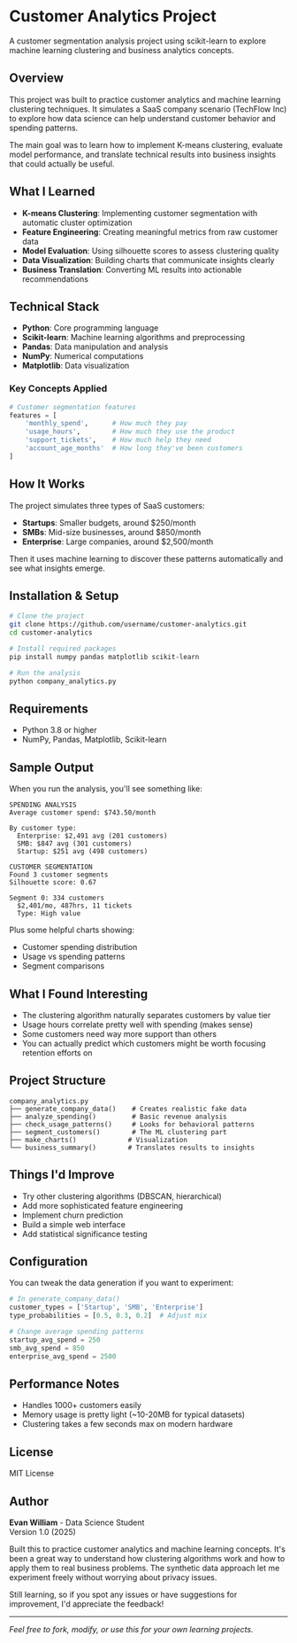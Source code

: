 # Customer Analytics Project

A customer segmentation analysis project using scikit-learn to explore machine learning clustering and business analytics concepts.

## Overview

This project was built to practice customer analytics and machine learning clustering techniques. It simulates a SaaS company scenario (TechFlow Inc) to explore how data science can help understand customer behavior and spending patterns.

The main goal was to learn how to implement K-means clustering, evaluate model performance, and translate technical results into business insights that could actually be useful.

## What I Learned

- **K-means Clustering**: Implementing customer segmentation with automatic cluster optimization
- **Feature Engineering**: Creating meaningful metrics from raw customer data
- **Model Evaluation**: Using silhouette scores to assess clustering quality
- **Data Visualization**: Building charts that communicate insights clearly
- **Business Translation**: Converting ML results into actionable recommendations

## Technical Stack

- **Python**: Core programming language
- **Scikit-learn**: Machine learning algorithms and preprocessing
- **Pandas**: Data manipulation and analysis
- **NumPy**: Numerical computations
- **Matplotlib**: Data visualization

### Key Concepts Applied
```python
# Customer segmentation features
features = [
    'monthly_spend',      # How much they pay
    'usage_hours',        # How much they use the product
    'support_tickets',    # How much help they need
    'account_age_months'  # How long they've been customers
]
```

## How It Works

The project simulates three types of SaaS customers:
- **Startups**: Smaller budgets, around $250/month
- **SMBs**: Mid-size businesses, around $850/month  
- **Enterprise**: Large companies, around $2,500/month

Then it uses machine learning to discover these patterns automatically and see what insights emerge.

## Installation & Setup

```bash
# Clone the project
git clone https://github.com/username/customer-analytics.git
cd customer-analytics

# Install required packages
pip install numpy pandas matplotlib scikit-learn

# Run the analysis
python company_analytics.py
```

## Requirements

- Python 3.8 or higher
- NumPy, Pandas, Matplotlib, Scikit-learn

## Sample Output

When you run the analysis, you'll see something like:

```
SPENDING ANALYSIS
Average customer spend: $743.50/month

By customer type:
  Enterprise: $2,491 avg (201 customers)
  SMB: $847 avg (301 customers)  
  Startup: $251 avg (498 customers)

CUSTOMER SEGMENTATION
Found 3 customer segments
Silhouette score: 0.67

Segment 0: 334 customers
  $2,401/mo, 487hrs, 11 tickets
  Type: High value
```

Plus some helpful charts showing:
- Customer spending distribution
- Usage vs spending patterns
- Segment comparisons

## What I Found Interesting

- The clustering algorithm naturally separates customers by value tier
- Usage hours correlate pretty well with spending (makes sense)
- Some customers need way more support than others
- You can actually predict which customers might be worth focusing retention efforts on

## Project Structure

```
company_analytics.py
├── generate_company_data()    # Creates realistic fake data
├── analyze_spending()         # Basic revenue analysis
├── check_usage_patterns()     # Looks for behavioral patterns
├── segment_customers()        # The ML clustering part
├── make_charts()             # Visualization
└── business_summary()        # Translates results to insights
```

## Things I'd Improve

- Try other clustering algorithms (DBSCAN, hierarchical)
- Add more sophisticated feature engineering
- Implement churn prediction
- Build a simple web interface
- Add statistical significance testing

## Configuration

You can tweak the data generation if you want to experiment:

```python
# In generate_company_data()
customer_types = ['Startup', 'SMB', 'Enterprise']
type_probabilities = [0.5, 0.3, 0.2]  # Adjust mix

# Change average spending patterns
startup_avg_spend = 250
smb_avg_spend = 850
enterprise_avg_spend = 2500
```

## Performance Notes

- Handles 1000+ customers easily
- Memory usage is pretty light (~10-20MB for typical datasets)
- Clustering takes a few seconds max on modern hardware

## License

MIT License

## Author

**Evan William** - Data Science Student  
Version 1.0 (2025)

Built this to practice customer analytics and machine learning concepts. It's been a great way to understand how clustering algorithms work and how to apply them to real business problems. The synthetic data approach let me experiment freely without worrying about privacy issues.

Still learning, so if you spot any issues or have suggestions for improvement, I'd appreciate the feedback!

---

*Feel free to fork, modify, or use this for your own learning projects.*
